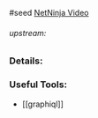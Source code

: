 #seed 
[NetNinja Video](https://www.youtube.com/watch?v=bX2e4FILf78&list=PL4cUxeGkcC9iK6Qhn-QLcXCXPQUov1U7f&index=4&ab_channel=TheNetNinja)
###### upstream: 



### Details: 

### Useful Tools: 

- [[graphiql]]
